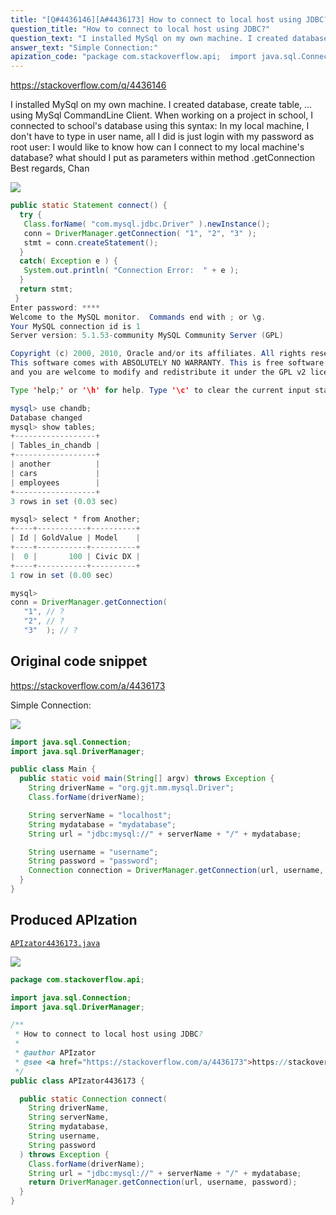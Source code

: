 ```yaml
---
title: "[Q#4436146][A#4436173] How to connect to local host using JDBC?"
question_title: "How to connect to local host using JDBC?"
question_text: "I installed MySql on my own machine. I created database, create table, ... using MySql CommandLine Client. When working on a project in school, I connected to school's database using this syntax: In my local machine, I don't have to type in user name, all I did is just login with my password as root user: I would like to know how can I connect to my local machine's database? what should I put as parameters within method .getConnection Best regards, Chan"
answer_text: "Simple Connection:"
apization_code: "package com.stackoverflow.api;  import java.sql.Connection; import java.sql.DriverManager;  /**  * How to connect to local host using JDBC?  *  * @author APIzator  * @see <a href=\"https://stackoverflow.com/a/4436173\">https://stackoverflow.com/a/4436173</a>  */ public class APIzator4436173 {    public static Connection connect(     String driverName,     String serverName,     String mydatabase,     String username,     String password   ) throws Exception {     Class.forName(driverName);     String url = \"jdbc:mysql://\" + serverName + \"/\" + mydatabase;     return DriverManager.getConnection(url, username, password);   } }"
---
```


https://stackoverflow.com/q/4436146

I installed MySql on my own machine. I created database, create table, ... using MySql CommandLine Client. When working on a project in school, I connected to school&#x27;s database using this syntax:
In my local machine, I don&#x27;t have to type in user name, all I did is just login with my password as root user:
I would like to know how can I connect to my local machine&#x27;s database? what should I put as parameters within method .getConnection
Best regards,
Chan


<div class="code-logo"><img src="/stackoverflow.png" /></div>

```java
public static Statement connect() {
  try {
   Class.forName( "com.mysql.jdbc.Driver" ).newInstance();
   conn = DriverManager.getConnection( "1", "2", "3" );
   stmt = conn.createStatement();
  }
  catch( Exception e ) {
   System.out.println( "Connection Error:  " + e );
  }
  return stmt;
 }
Enter password: ****
Welcome to the MySQL monitor.  Commands end with ; or \g.
Your MySQL connection id is 1
Server version: 5.1.53-community MySQL Community Server (GPL)

Copyright (c) 2000, 2010, Oracle and/or its affiliates. All rights reserved.
This software comes with ABSOLUTELY NO WARRANTY. This is free software,
and you are welcome to modify and redistribute it under the GPL v2 license

Type 'help;' or '\h' for help. Type '\c' to clear the current input statement.

mysql> use chandb;
Database changed
mysql> show tables;
+------------------+
| Tables_in_chandb |
+------------------+
| another          |
| cars             |
| employees        |
+------------------+
3 rows in set (0.03 sec)

mysql> select * from Another;
+----+-----------+----------+
| Id | GoldValue | Model    |
+----+-----------+----------+
|  0 |       100 | Civic DX |
+----+-----------+----------+
1 row in set (0.00 sec)

mysql>
conn = DriverManager.getConnection( 
   "1", // ?
   "2", // ?
   "3"  ); // ?
```


## Original code snippet

https://stackoverflow.com/a/4436173

Simple Connection:

<div class="code-logo"><img src="/stackoverflow.png" /></div>

```java
import java.sql.Connection;
import java.sql.DriverManager;

public class Main {
  public static void main(String[] argv) throws Exception {
    String driverName = "org.gjt.mm.mysql.Driver";
    Class.forName(driverName);

    String serverName = "localhost";
    String mydatabase = "mydatabase";
    String url = "jdbc:mysql://" + serverName + "/" + mydatabase; 

    String username = "username";
    String password = "password";
    Connection connection = DriverManager.getConnection(url, username, password);
  }
}
```

## Produced APIzation

[`APIzator4436173.java`](https://github.com/blind-papers/apization-temp-data/raw/main/search/APIzator4436173.java)

<div class="code-logo"><img src="/apizator.png" /></div>

```java
package com.stackoverflow.api;

import java.sql.Connection;
import java.sql.DriverManager;

/**
 * How to connect to local host using JDBC?
 *
 * @author APIzator
 * @see <a href="https://stackoverflow.com/a/4436173">https://stackoverflow.com/a/4436173</a>
 */
public class APIzator4436173 {

  public static Connection connect(
    String driverName,
    String serverName,
    String mydatabase,
    String username,
    String password
  ) throws Exception {
    Class.forName(driverName);
    String url = "jdbc:mysql://" + serverName + "/" + mydatabase;
    return DriverManager.getConnection(url, username, password);
  }
}

```